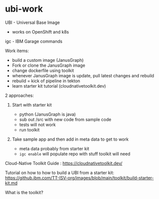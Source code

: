 # ubi-work

UBI - Universal Base Image
* works on OpenShift and k8s

igc - IBM Garage commands

Work items:

* build a custom image (JanusGraph)
* Fork or clone the JanusGraph image
* change dockerfile using toolkit
* whenever JanusGraph image is update, pull latest changes and rebuild
* rebuild = kick of pipeline in tekton
* learn starter kit tutorial (cloudnativetoolkit.dev)

2 approaches:

1. Start with starter kit
    * python (JanusGraph is java)
    * sub out /src with new code from sample code
    * tests will not work
    * run toolkit

2. Take sample app and then add in meta data to get to work
    * meta data probably from starter kit
    * `igc enable` will populate repo with stuff toolkit will need 


Cloud-Native Toolkit Guide : https://cloudnativetoolkit.dev/

Tutorial on how to how to build a UBI from a starter kit:
https://github.ibm.com/TT-ISV-org/images/blob/main/toolkit/build-starter-kit.md

What is the toolkit?

